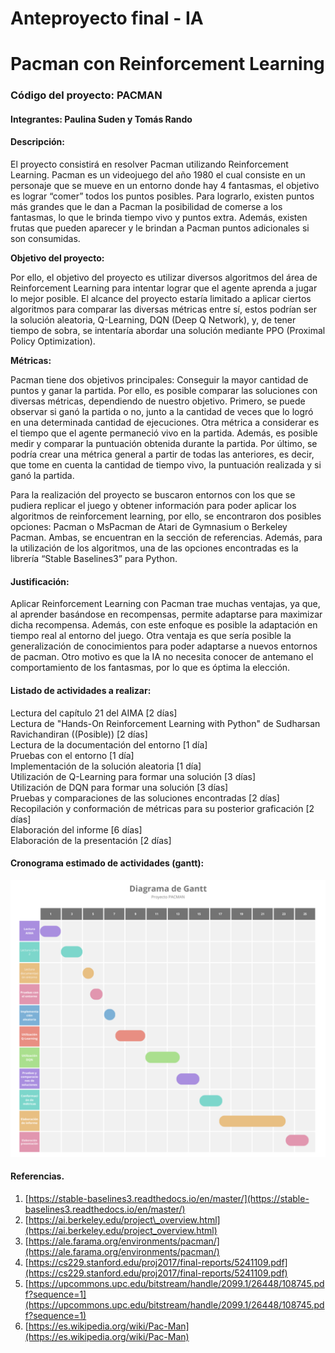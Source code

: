 # **Anteproyecto final \- IA**

# **Pacman con Reinforcement Learning**

### **Código del proyecto:** PACMAN  

#### **Integrantes:** Paulina Suden y Tomás Rando

#### **Descripción:**

El proyecto consistirá en resolver Pacman utilizando Reinforcement Learning. Pacman es un videojuego del año 1980 el cual consiste en un personaje que se mueve en un entorno donde hay 4 fantasmas, el objetivo es lograr “comer” todos los puntos posibles. Para lograrlo, existen puntos más grandes que le dan a Pacman la posibilidad de comerse a los fantasmas, lo que le brinda tiempo vivo y puntos extra. Además, existen frutas que pueden aparecer y le brindan a Pacman puntos adicionales si son consumidas. 

**Objetivo del proyecto:**  

Por ello, el objetivo del proyecto es utilizar diversos algoritmos del área de Reinforcement Learning para intentar lograr que el agente aprenda a jugar lo mejor posible. El alcance del proyecto estaría limitado a aplicar ciertos algoritmos para comparar las diversas métricas entre sí, estos podrían ser la solución aleatoria, Q-Learning, DQN (Deep Q Network), y, de tener tiempo de sobra, se intentaría abordar una solución mediante PPO (Proximal Policy Optimization).  

**Métricas:**  

Pacman tiene dos objetivos principales: Conseguir la mayor cantidad de puntos y ganar la partida. Por ello, es posible comparar las soluciones con diversas métricas, dependiendo de nuestro objetivo. Primero, se puede observar si ganó la partida o no, junto a la cantidad de veces que lo logró en una determinada cantidad de ejecuciones. Otra métrica a considerar es el tiempo que el agente permaneció vivo en la partida. Además, es posible medir y comparar la puntuación obtenida durante la partida. Por último, se podría crear una métrica general a partir de todas las anteriores, es decir, que tome en cuenta la cantidad de tiempo vivo, la puntuación realizada y si ganó la partida.

Para la realización del proyecto se buscaron entornos con los que se pudiera replicar el juego y obtener información para poder aplicar los algoritmos de reinforcement learning, por ello, se encontraron dos posibles opciones: Pacman o MsPacman de Atari de Gymnasium o Berkeley Pacman. Ambas, se encuentran en la sección de referencias. Además, para la utilización de los algoritmos, una de las opciones encontradas es la librería “Stable Baselines3” para Python.

#### Justificación:  

Aplicar Reinforcement Learning con Pacman trae muchas ventajas, ya que, al aprender basándose en recompensas, permite adaptarse para maximizar dicha recompensa. Además, con este enfoque es posible la adaptación en tiempo real al entorno del juego. Otra ventaja es que sería posible la generalización de conocimientos para poder adaptarse a nuevos entornos de pacman. Otro motivo es que la IA no necesita conocer de antemano el comportamiento de los fantasmas, por lo que es óptima la elección.

#### Listado de actividades a realizar:  

Lectura del capítulo 21 del AIMA \[2 días\]  
Lectura de "Hands-On Reinforcement Learning with Python" de Sudharsan Ravichandiran ((Posible)) \[2 días\]  
Lectura de la documentación del entorno \[1 día\]  
Pruebas con el entorno \[1 día\]  
Implementación de la solución aleatoria \[1 día\]  
Utilización de Q-Learning para formar una solución \[3 días\]  
Utilización de DQN para formar una solución \[3 días\]  
Pruebas y comparaciones de las soluciones encontradas \[2 días\]  
Recopilación y conformación de métricas para su posterior graficación \[2 días\]  
Elaboración del informe \[6 días\]  
Elaboración de la presentación \[2 días\]  

#### Cronograma estimado de actividades (gantt):
![Gantt](gantt.png)

#### Referencias.

1. [https://stable-baselines3.readthedocs.io/en/master/](https://stable-baselines3.readthedocs.io/en/master/)  
2. [https://ai.berkeley.edu/project\_overview.html](https://ai.berkeley.edu/project_overview.html)  
3. [https://ale.farama.org/environments/pacman/](https://ale.farama.org/environments/pacman/)  
4. [https://cs229.stanford.edu/proj2017/final-reports/5241109.pdf](https://cs229.stanford.edu/proj2017/final-reports/5241109.pdf)  
5. [https://upcommons.upc.edu/bitstream/handle/2099.1/26448/108745.pdf?sequence=1](https://upcommons.upc.edu/bitstream/handle/2099.1/26448/108745.pdf?sequence=1)  
6. [https://es.wikipedia.org/wiki/Pac-Man](https://es.wikipedia.org/wiki/Pac-Man)
